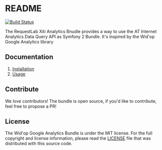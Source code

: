 # README

[![Build Status](https://travis-ci.org/RequestLab/RequestLabXitiAnalyticsBundle.svg?branch=master)](http://travis-ci.org/RequestLab/RequestLabXitiAnalyticsBundle)

The RequestLab Xiti Analytics Bnudle provides a way to use the AT Internet Analytics Data Query API as Symfony 2 Bundle. It's inspired by the Wid'op Google Analytics library

## Documentation

 1. [Installation](https://github.com/RequestLab/xiti-analytics#installation)
 2. [Usage](https://github.com/RequestLab/xiti-analytics#usage)

## Contribute

We love contributors! The bundle is open source, if you'd like to contribute, feel free to propose a PR!

## License

The Wid'op Google Analytics Bundle is under the MIT license. For the full copyright and license information, please
read the [LICENSE](https://github.com/RequestLab/RequestLabXitiAnalyticsBundle/blob/master/LICENSE) file that was distributed
with this source code.
